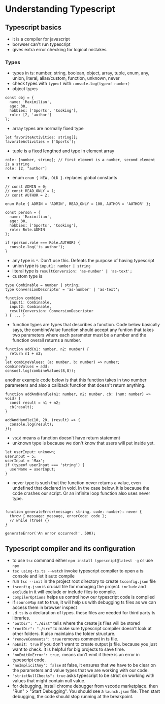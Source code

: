 # Understanding Typescript

## Typescript basics
- it is a compiler for javascript
- borwser can't run typescript
- gives extra error checking for logical mistakes

### Types
- types in ts: number, string, boolean, object, array, tuple, enum, any, union, literal, alias/custom, function, unknown, never
- check types with `typeof` with `console.log(typeof number)`
- object types
```
const obj = {
  name: 'Maximilian',
  age: 30,
  hobbies: ['Sports', 'Cooking'],
  role: [2, 'author']
};
```
- array types are normally fixed type
```
let favoriteActivities: string[];
favoriteActivities = ['Sports'];
```
- tuple is a fixed lengthed and type in element array
```
role: [number, string]; // first element is a number, second element is a string
role: [2, "author"]
```
- enum `enum { NEW, OLD }`. replaces global constants
```
// const ADMIN = 0;
// const READ_ONLY = 1;
// const AUTHOR = 2;

enum Role { ADMIN = 'ADMIN', READ_ONLY = 100, AUTHOR = 'AUTHOR' };

const person = {
  name: 'Maximilian',
  age: 30,
  hobbies: ['Sports', 'Cooking'],
  role: Role.ADMIN
};

if (person.role === Role.AUTHOR) {
  console.log('is author');
}
```
- any type is `*`. Don't use this. Defeats the purpose of having typescript
- union type is `input1: number | string`
- literal type is `resultConversion: 'as-number' | 'as-text';`
- custom type is 
```
type Combinable = number | string;
type ConversionDescriptor = 'as-number' | 'as-text';

function combine(
  input1: Combinable,
  input2: Combinable,
  resultConversion: ConversionDescriptor
) { ... }
```
- function types are types that describes a function. Code below basically says, the combineValue function should accept any funtion that takes two parameters where each parameter must be a number and the function overall returns a number.
```
function add(n1: number, n2: number) {
  return n1 + n2;
}
let combineValues: (a: number, b: number) => number;
combineValues = add;
consoel.log(combineValues(8,8));
```
another example code below is that this function takes in two number parameters and also a callback function that doesn't return anything.
```
function addAndHandle(n1: number, n2: number, cb: (num: number) => void) {
  const result = n1 + n2;
  cb(result);
}

addAndHandle(10, 20, (result) => {
  console.log(result);
});
```
- `void` means a function doesn't have return statement
- unknown type is because we don't know that users will put inside yet.
```
let userInput: unknown;
userInput = 5;
userInput = 'Max';
if (typeof userInput === 'string') {
  userName = userInput;
}

```
- never type is such that the function never returns a value, even undefined that declared in void. In the case below, it is because the code crashes our script. Or an infinite loop function also uses never type.
```

function generateError(message: string, code: number): never {
  throw { message: message, errorCode: code };
  // while (true) {}
}

generateError('An error occurred!', 500);
```

## Typescript compiler and its configuration
- to use `tsc` command either `npm install typescript@latest -g` or use `npx`
- `tsc using-ts.ts --watch` invoke typescript compiler to open a ts console and let it auto compile
- run `tsc --init` in the project root directory to create `tsconfig.json` file
- `tsconfig.json` is crucial file for managing the project. `include` and `exclude` in it will exclude or include files to compile.
- `compilerOptions` helps us control how our typescript code is compiled
- if `sourceMap` set to true, it will help us with debugging ts files as we can access them in browser inspect
- `.d.ts` is a declaration of types. these files are needed for third party ts libraries.
- `"outDir": "./dist"` tells where the create js files will be stored
- `"rootDir": "./src"` to make sure typescript compiler doesn't look at other folders. It also maintains the folder structure.
- `"removeComments": true` removes comment in ts file.
- `noEmit: true` if you don't want to create output js file. because you just want to check. It is helpful for big projects to save time.
- `"noEmitOnError": true,` means don't emit if there is an error in typescript code.
- `"noImplicitAny": false` at false, it ensures that we have to be clear on the parameters and value types that we are working with our code.
- `"strictNullChecks": true` asks typescript to be strict on working with values that might contain null value.
- for debugging, install chrome debugger from vscode marketplace. then "Run" > "Start Debugging". You should see a `launch.json` file. Then start debugging, the code should stop running at the breakpoint.
